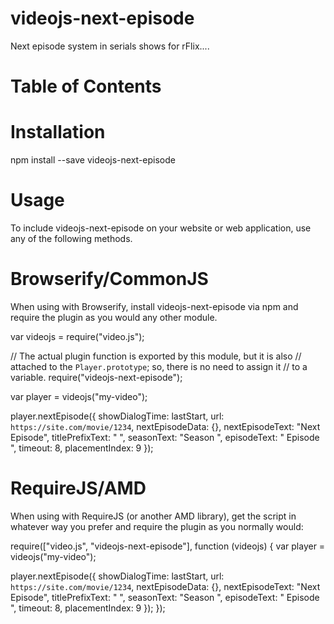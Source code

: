 # videojs-next-episode
Next episode system in serials shows for rFlix....



# Table of Contents

# Installation
npm install --save videojs-next-episode
# Usage
To include videojs-next-episode on your website or web application, use any of the following methods.

# <script> Tag
This is the simplest case. Get the script in whatever way you prefer and include the plugin after you include video.js, so that the videojs global is available.

<script src="//path/to/video.min.js"></script>
<script src="//path/to/videojs-next-episode.min.js"></script>
<script>
  var player = videojs("my-video");
 
  player.nextEpisode();
</script> 
  
# Browserify/CommonJS
When using with Browserify, install videojs-next-episode via npm and require the plugin as you would any other module.

var videojs = require("video.js");
 
// The actual plugin function is exported by this module, but it is also
// attached to the `Player.prototype`; so, there is no need to assign it
// to a variable.
require("videojs-next-episode");
 
var player = videojs("my-video");
 
player.nextEpisode({
  showDialogTime: lastStart,
  url: `https://site.com/movie/1234`,
  nextEpisodeData: {},
  nextEpisodeText: "Next Episode",
  titlePrefixText: " ",
  seasonText: "Season ",
  episodeText: " Episode ",
  timeout: 8,
  placementIndex: 9
});

# RequireJS/AMD
When using with RequireJS (or another AMD library), get the script in whatever way you prefer and require the plugin as you normally would:

require(["video.js", "videojs-next-episode"], function (videojs) {
  var player = videojs("my-video");
 
  player.nextEpisode({
    showDialogTime: lastStart,
    url: `https://site.com/movie/1234`,
    nextEpisodeData: {},
    nextEpisodeText: "Next Episode",
    titlePrefixText: " ",
    seasonText: "Season ",
    episodeText: " Episode ",
    timeout: 8,
    placementIndex: 9
  });
});
